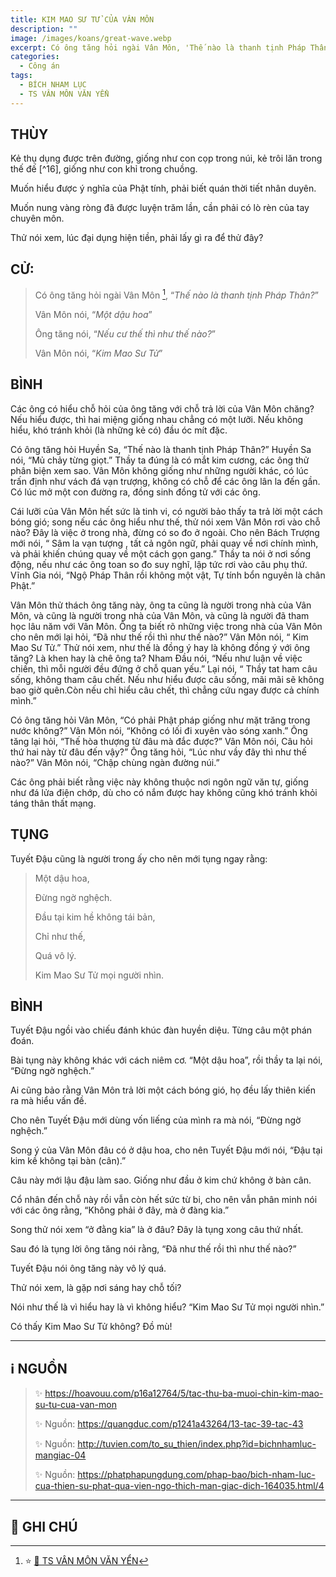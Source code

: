 ```yaml
---
title: KIM MAO SƯ TỬ CỦA VÂN MÔN
description: ""
image: /images/koans/great-wave.webp
excerpt: Có ông tăng hỏi ngài Vân Môn, 'Thế nào là thanh tịnh Pháp Thân?'. Vân Môn nói, 'Một dậu hoa'
categories:
  - Công án
tags:
  - BÍCH NHAM LỤC
  - TS VÂN MÔN VĂN YỂN
---
```


## THÙY

Kẻ thụ dụng được trên đường, giống như con cọp trong núi, kẻ trôi lăn trong thế đế [^16], giống như con khỉ trong chuồng.

Muốn hiểu được ý nghĩa của Phật tính, phải biết quán thời tiết nhân duyên.

Muốn nung vàng ròng đã được luyện trăm lần, cần phải có lò rèn của tay chuyên môn.

Thử nói xem, lúc đại dụng hiện tiền, phải lấy gì ra để thử đây?

## CỬ:

> Có ông tăng hỏi ngài Vân Môn [^1], “_Thế nào là thanh tịnh Pháp Thân?_”
>
> Vân Môn nói, “_Một dậu hoa_”
>
> Ông tăng nói, “_Nếu cư thế thì như thế nào?_”
>
> Vân Môn nói, “_Kim Mao Sư Tử_”

## BÌNH

Các ông có hiểu chỗ hỏi của ông tăng với chỗ trả lời của Vân Môn chăng? Nếu hiểu được, thì hai miệng giống nhau chẳng có một lưỡi. Nếu không hiểu, khó tránh khỏi (là những kẻ có) đầu óc mít đặc.

Có ông tăng hỏi Huyền Sa, “Thế nào là thanh tịnh Pháp Thân?” Huyền Sa nói, “Mủ chảy từng giọt.” Thầy ta đúng là có mắt kim cương, các ông thử phân biện xem sao. Vân Môn không giống như những người khác, có lúc trấn định như vách đá vạn trượng, không có chỗ để các ông lân la đến gần. Có lúc mở một con đường ra, đồng sinh đồng tử với các ông.

Cái lưỡi của Vân Môn hết sức là tinh vi, có người bảo thấy ta trả lời một cách bóng gió; song nếu các ông hiểu như thế, thử nói xem Vân Môn rơi vào chỗ nào? Đây là việc ở trong nhà, đừng có so đo ở ngoài. Cho nên Bách Trượng mới nói, “ Sâm la vạn tượng , tất cả ngôn ngữ, phải quay về nơi chính mình, và phải khiến chúng quay về một cách gọn gang.” Thầy ta nói ở nơi sống động, nếu như các ông toan so đo suy nghĩ, lập tức rơi vào câu phụ thứ. Vĩnh Gia nói, “Ngộ Pháp Thân rồi không một vật, Tự tính bổn nguyên là chân Phật.”

Vân Môn thử thách ông tăng này, ông ta cũng là người trong nhà của Vân Môn, và cũng là người trong nhà của Vân Môn, và cũng là người đã tham học lâu năm với Vân Môn. Ông ta biết rõ những việc trong nhà của Vân Môn cho nên mới lại hỏi, “Đã như thế rồi thì như thế nào?” Vân Môn nói, “ Kim Mao Sư Tử.” Thử nói xem, như thế là đồng ý hay là không đồng ý với ông tăng? Là khen hay là chê ông ta? Nham Đầu nói, “Nếu như luận về việc chiến, thì mỗi người đều đứng ở chỗ quan yếu.” Lại nói, “ Thầy tat ham câu sống, không tham câu chết. Nếu như hiểu được câu sống, mãi mãi sẽ không bao giờ quên.Còn nếu chỉ hiểu câu chết, thì chẳng cứu ngay được cả chính mình.”

Có ông tăng hỏi Vân Môn, “Có phải Phật pháp giống như mặt trăng trong nước không?” Vân Môn nói, “Không có lối đi xuyên vào sóng xanh.” Ông tăng lại hỏi, “Thế hòa thượng từ đâu mà đắc được?” Vân Môn nói, Câu hỏi thứ hai này từ đâu đến vậy?” Ông tăng hỏi, “Lúc như vầy đây thì như thế nào?” Vân Môn nói, “Chập chùng ngàn đường núi.”

Các ông phải biết rằng việc này không thuộc nơi ngôn ngữ văn tự, giống như đá lửa điện chớp, dù cho có nắm được hay không cũng khó tránh khỏi táng thân thất mạng.

## TỤNG

Tuyết Đậu cũng là người trong ấy cho nên mới tụng ngay rằng:

> Một dậu hoa,
>
> Đừng ngờ nghệch.
>
> Đầu tại kim hề không tái bản,
>
> Chỉ như thế,
>
> Quá vô lý.
>
> Kim Mao Sư Tử mọi người nhìn.

## BÌNH

Tuyết Đậu ngồi vào chiếu đánh khúc đàn huyền diệu. Từng câu một phán đoán.

Bài tụng này không khác với cách niêm cơ. “Một dậu hoa”, rồi thầy ta lại nói, “Đừng ngờ nghệch.”

Ai cũng bảo rằng Vân Môn trả lời một cách bóng gió, họ đều lấy thiên kiến ra mà hiểu vấn đề.

Cho nên Tuyết Đậu mới dùng vốn liếng của mình ra mà nói, “Đừng ngờ nghệch.”

Song ý của Vân Môn đâu có ở dậu hoa, cho nên Tuyết Đậu mới nói, “Đậu tại kim kề không tại bàn (cân).”

Câu này mới lậu đậu làm sao. Giống như đầu ở kim chứ không ở bàn cân.

Cổ nhân đến chỗ này rồi vẫn còn hết sức từ bi, cho nên vẫn phân minh nói với các ông rằng, “Không phải ở đây, mà ở đàng kia.”

Song thử nói xem “ở đằng kia” là ở đâu? Đây là tụng xong câu thứ nhất.

Sau đó là tụng lời ông tăng nói rằng, “Đã như thế rồi thì như thế nào?”

Tuyết Đậu nói ông tăng này vô lý quá.

Thử nói xem, là gặp nơi sáng hay chỗ tối?

Nói như thế là vì hiểu hay là vì không hiểu? “Kim Mao Sư Tử mọi người nhìn.”

Có thấy Kim Mao Sư Tử không? Đồ mù!

<hr class="blog-rule" />

## ℹ️ NGUỒN

> ✨ https://hoavouu.com/p16a12764/5/tac-thu-ba-muoi-chin-kim-mao-su-tu-cua-van-mon
>
> ✨ Nguồn: https://quangduc.com/p1241a43264/13-tac-39-tac-43
>
> ✨ Nguồn: http://tuvien.com/to_su_thien/index.php?id=bichnhamluc-mangiac-04
>
> ✨ Nguồn: https://phatphapungdung.com/phap-bao/bich-nham-luc-cua-thien-su-phat-qua-vien-ngo-thich-man-giac-dich-164035.html/4

<hr class="blog-rule" />

## 📌 GHI CHÚ

[^1]: ⭐️ <a href="/masters/Yunmen-Wenyan" target="_blank">🔗 TS VÂN MÔN VĂN YỂN</a>
